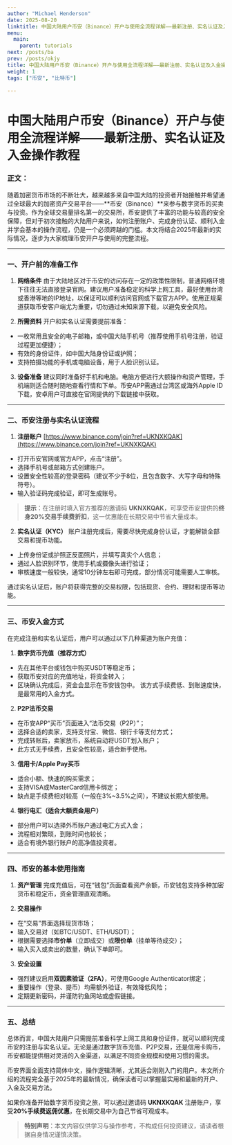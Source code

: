 ```yaml
---
author: "Michael Henderson"
date: 2025-08-20
linktitle: 中国大陆用户币安（Binance）开户与使用全流程详解——最新注册、实名认证及入金操作教程
menu:
  main:
    parent: tutorials
next: /posts/ba
prev: /posts/okjy
title: 中国大陆用户币安（Binance）开户与使用全流程详解——最新注册、实名认证及入金操作教程
weight: 1
tags: ["币安", "比特币"]

---
```


# 中国大陆用户币安（Binance）开户与使用全流程详解——最新注册、实名认证及入金操作教程

### 正文：

随着加密货币市场的不断壮大，越来越多来自中国大陆的投资者开始接触并希望通过全球最大的加密资产交易平台——\*\*币安（Binance）\*\*来参与数字货币的买卖与投资。作为全球交易量排名第一的交易所，币安提供了丰富的功能与较高的安全保障，但对于初次接触的大陆用户来说，如何注册账户、完成身份认证、顺利入金并学会基本的操作流程，仍是一个必须跨越的门槛。本文将结合2025年最新的实际情况，逐步为大家梳理币安开户与使用的完整流程。

---

### 一、开户前的准备工作

1. **网络条件**
   由于大陆地区对于币安的访问存在一定的政策性限制，普通网络环境下往往无法直接登录官网。建议用户准备稳定的科学上网工具，最好使用台湾或香港等地的IP地址，以保证可以顺利访问官网或下载官方APP。使用正规渠道获取币安客户端尤为重要，切勿通过未知来源下载，以避免安全风险。

2. **所需资料**
   开户和实名认证需要提前准备：

* 一枚常用且安全的电子邮箱，或中国大陆手机号（推荐使用手机号注册，验证过程更加便捷）；
* 有效的身份证件，如中国大陆身份证或护照；
* 支持拍摄功能的手机或电脑设备，用于人脸识别认证。

3. **设备准备**
   建议同时准备好手机和电脑。电脑方便进行大额操作和资产管理，手机端则适合随时随地查看行情和下单。币安APP需通过台湾区或海外Apple ID下载，安卓用户可直接在官网提供的下载链接中获取。

---

### 二、币安注册与实名认证流程

1. **注册账户**
[https://www.binance.com/join?ref=UKNXKQAK](https://www.binance.com/join?ref=UKNXKQAK)
* 打开币安官网或官方APP，点击“注册”。
* 选择手机号或邮箱方式创建账户。
* 设置安全性较高的登录密码（建议不少于8位，且包含数字、大写字母和特殊符号）。
* 输入验证码完成验证，即可生成账号。

> **提示**：在注册时填入官方推荐的邀请码 **UKNXKQAK**，可享受币安提供的**终身20%交易手续费折扣**，这一优惠能在长期交易中节省大量成本。

2. **实名认证（KYC）**
   账户注册完成后，需要尽快完成身份认证，才能解锁全部交易和提币功能。

* 上传身份证或护照正反面照片，并填写真实个人信息；
* 通过人脸识别环节，使用手机或摄像头进行验证；
* 审核速度一般较快，通常10分钟左右即可完成，部分情况可能需要人工审核。

通过实名认证后，账户将获得完整的交易权限，包括现货、合约、理财和提币等功能。

---

### 三、币安入金方式

在完成注册和实名认证后，用户可以通过以下几种渠道为账户充值：

1. **数字货币充值（推荐方式）**

* 先在其他平台或钱包中购买USDT等稳定币；
* 获取币安对应的充值地址，将资金转入；
* 区块确认完成后，资金会显示在币安钱包中。
  该方式手续费低、到账速度快，是最常用的入金方式。

2. **P2P法币交易**

* 在币安APP“买币”页面进入“法币交易（P2P）”；
* 选择合适的卖家，支持支付宝、微信、银行卡等支付方式；
* 完成转账后，卖家放币，系统自动将USDT划入账户；
* 此方式无手续费，且安全性较高，适合新手使用。

3. **信用卡/Apple Pay买币**

* 适合小额、快速的购买需求；
* 支持VISA或MasterCard信用卡绑定；
* 缺点是手续费相对较高（一般在3%\~3.5%之间），不建议长期大额使用。

4. **银行电汇（适合大额资金用户）**

* 部分用户可以选择外币账户通过电汇方式入金；
* 流程相对繁琐，到账时间也较长；
* 适合有境外银行账户的高净值投资者。

---

### 四、币安的基本使用指南

1. **资产管理**
   完成充值后，可在“钱包”页面查看资产余额，币安钱包支持多种加密货币和稳定币，资金管理直观清晰。

2. **交易操作**

* 在“交易”界面选择现货市场；
* 输入交易对（如BTC/USDT、ETH/USDT）；
* 根据需要选择**市价单**（立即成交）或**限价单**（挂单等待成交）；
* 输入买入或卖出的数量，确认下单即可。

3. **安全设置**

* 强烈建议启用**双因素验证（2FA）**，可使用Google Authenticator绑定；
* 重要操作（登录、提币）均需额外验证，有效降低风险；
* 定期更新密码，并谨防钓鱼网站或虚假链接。

---

### 五、总结

总体而言，中国大陆用户只需提前准备科学上网工具和身份证件，就可以顺利完成币安的注册与实名认证。无论是通过数字货币充值、P2P交易，还是信用卡购币，币安都能提供相对灵活的入金渠道，以满足不同资金规模和使用习惯的需求。

币安界面全面支持简体中文，操作逻辑清晰，尤其适合刚刚入门的用户。本文所介绍的流程完全基于2025年的最新情况，确保读者可以掌握最实用和最新的开户、入金及交易方法。

如果你准备开始数字货币投资之旅，可以通过邀请码 **UKNXKQAK** 注册账户，享受**20%手续费返佣优惠**，在长期交易中为自己节省可观成本。

> **特别声明**：本文内容仅供学习与操作参考，不构成任何投资建议，请读者根据自身情况谨慎决策。

